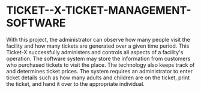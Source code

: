 # TICKET--X-TICKET-MANAGEMENT-SOFTWARE
With this project, the administrator can observe how many people visit the facility and how many tickets are generated over a given time period. This Ticket-X successfully administers and controls all aspects of a facility's operation. The software system may store the information from customers who purchased tickets to visit the place. The technology also keeps track of and determines ticket prices. The system requires an administrator to enter ticket details such as how many adults and children are on the ticket, print the ticket, and hand it over to the appropriate individual.

